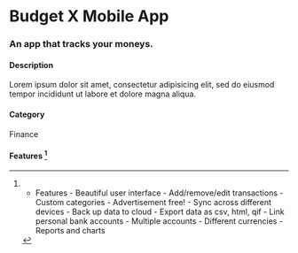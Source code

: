 # Budget X Mobile App #
### An app that tracks your moneys. ###
#### Description
Lorem ipsum dolor sit amet, consectetur adipisicing elit, sed do eiusmod
tempor incididunt ut labore et dolore magna aliqua.
#### Category
Finance
#### Features [^1]
[^1]:   -   Features
        -   Beautiful user interface
        -   Add/remove/edit transactions
        -   Custom categories
        -   Advertisement free!
        -   Sync across different devices
        -   Back up data to cloud
        -   Export data as csv, html, qif
        -   Link personal bank accounts
        -   Multiple accounts
        -   Different currencies
        -   Reports and charts



